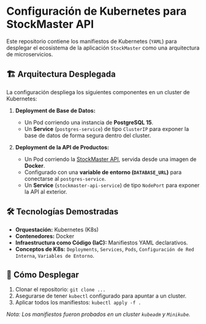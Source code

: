# Configuración de Kubernetes para StockMaster API

Este repositorio contiene los manifiestos de Kubernetes (`YAML`) para desplegar el ecosistema de la aplicación `StockMaster` como una arquitectura de microservicios.

## 🏗️ Arquitectura Desplegada

La configuración despliega los siguientes componentes en un cluster de Kubernetes:

1.  **Deployment de Base de Datos:**
    *   Un Pod corriendo una instancia de **PostgreSQL 15**.
    *   Un **Service** (`postgres-service`) de tipo `ClusterIP` para exponer la base de datos de forma segura dentro del cluster.

2.  **Deployment de la API de Productos:**
    *   Un Pod corriendo la [StockMaster API](https://github.com/AngelNavaDev14/stockmaster-api), servida desde una imagen de **Docker**.
    *   Configurado con una **variable de entorno (`DATABASE_URL`)** para conectarse al `postgres-service`.
    *   Un **Service** (`stockmaster-api-service`) de tipo `NodePort` para exponer la API al exterior.

## 🛠️ Tecnologías Demostradas

*   **Orquestación:** Kubernetes (K8s)
*   **Contenedores:** Docker
*   **Infraestructura como Código (IaC):** Manifiestos YAML declarativos.
*   **Conceptos de K8s:** `Deployments`, `Services`, `Pods`, `Configuración de Red Interna`, `Variables de Entorno`.

## 🚀 Cómo Desplegar

1.  Clonar el repositorio: `git clone ...`
2.  Asegurarse de tener `kubectl` configurado para apuntar a un cluster.
3.  Aplicar todos los manifiestos: `kubectl apply -f .`

*Nota: Los manifiestos fueron probados en un cluster `kubeadm` y `Minikube`.*
